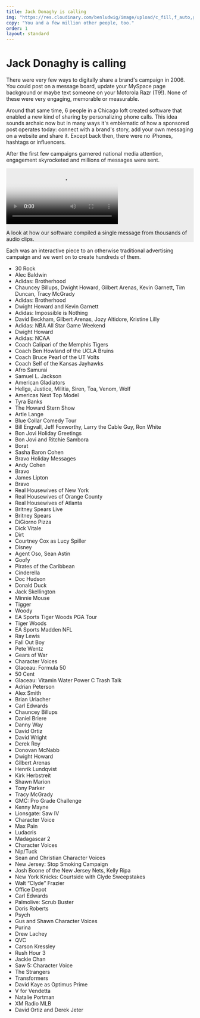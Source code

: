 ```yaml
---
title: Jack Donaghy is calling
img: "https://res.cloudinary.com/benludwig/image/upload/c_fill,f_auto,g_face,h_500,q_auto:best,w_1000/v1573597323/Jack-Donaghy_hg3gcm.jpg"
copy: "You and a few million other people, too."
order: 1
layout: standard
---
```


<div class="page">
  <div class="type-column">
  <h1>Jack Donaghy is calling</h1>
  <p>There were very few ways to digitally share a brand's campaign in 2006. You could post on a message board, update your MySpace page background or maybe text someone on your Motorola Razr (T9!). None of these were very engaging, memorable or measurable.</p>
  <p>Around that same time, 6 people in a Chicago loft created software that enabled a new kind of sharing by personalizing phone calls. This idea sounds archaic now but in many ways it's emblematic of how a sponsored post operates today: connect with a brand's story, add your own messaging on a website and share it. Except back then, there were no iPhones, hashtags or influencers.</p>
  <p>After the first few campaigns garnered national media attention, engagement skyrocketed and millions of messages were sent.</p>
  </div>

  <div class="video-column-1000" style="background-color:#ECECEC;">
    <video controls poster="https://res.cloudinary.com/benludwig/image/upload/f_auto,q_auto:best/v1576776149/jackaudio_frame_j9agtw.png">
      <source src="https://res.cloudinary.com/benludwig/video/upload/vc_auto/v1576786663/jackaudio_medium_render_ayojqg.mp4">
      <source src="https://res.cloudinary.com/benludwig/video/upload/vc_auto/v1576786663/jackaudio_medium_render_ayojqg.webm" type="video/webm">
      Your browser does not support the video tag.
    </video>
    <p class="caption">A look at how our software compiled a single message from thousands of audio clips.</p>
  </div>

  <div class="type-column">
  <p>Each was an interactive piece to an otherwise traditional advertising campaign and we went on to create hundreds of them.</p>

  <ul class="about-unordered-list">

  <li class="about-list">30 Rock</li>
  <li class="about-list-muted">Alec Baldwin</li>

  <li class="about-list">Adidas: Brotherhood</li>
  <li class="about-list-muted">Chauncey Billups, Dwight Howard, Gilbert Arenas, Kevin Garnett, Tim Duncan, Tracy McGrady</li>

  <li class="about-list">Adidas: Brotherhood</li>
  <li class="about-list-muted">Dwight Howard and Kevin Garnett</li>

  <li class="about-list">Adidas: Impossible is Nothing</li>
  <li class="about-list-muted">David Beckham, Gilbert Arenas, Jozy Altidore, Kristine Lilly</li>

  <li class="about-list">Adidas: NBA All Star Game Weekend</li>
  <li class="about-list-muted">Dwight Howard</li>

  <li class="about-list">Adidas: NCAA</li>
  <li class="about-list-muted">Coach Calipari of the Memphis Tigers</li>
  <li class="about-list-muted">Coach Ben Howland of the UCLA Bruins</li>
  <li class="about-list-muted">Coach Bruce Pearl of the UT Volts</li>
  <li class="about-list-muted">Coach Self of the Kansas Jayhawks</li>

  <li class="about-list">Afro Samurai</li>
  <li class="about-list-muted">Samuel L. Jackson</li>

  <li class="about-list">American Gladiators</li>
  <li class="about-list-muted">Hellga, Justice, Militia, Siren, Toa, Venom, Wolf</li>

  <li class="about-list">Americas Next Top Model</li>
  <li class="about-list-muted">Tyra Banks</li>

  <li class="about-list">The Howard Stern Show</li>
  <li class="about-list-muted">Artie Lange</li>

  <li class="about-list">Blue Collar Comedy Tour</li>
  <li class="about-list-muted">Bill Engvall, Jeff Foxworthy, Larry the Cable Guy, Ron White</li>

  <li class="about-list">Bon Jovi Holiday Greetings</li>
  <li class="about-list-muted">Bon Jovi and Ritchie Sambora</li>

  <li class="about-list">Borat</li>
  <li class="about-list-muted">Sasha Baron Cohen</li>

  <li class="about-list">Bravo Holiday Messages</li>
  <li class="about-list-muted">Andy Cohen</li>

  <li class="about-list">Bravo</li>
  <li class="about-list-muted">James Lipton</li>

  <li class="about-list">Bravo</li>
  <li class="about-list-muted">Real Housewives of New York</li>
  <li class="about-list-muted">Real Housewives of Orange County</li>
  <li class="about-list-muted">Real Housewives of Atlanta</li>

  <li class="about-list">Britney Spears Live</li>
  <li class="about-list-muted">Britney Spears</li>

  <li class="about-list">DiGiorno Pizza</li>
  <li class="about-list-muted">Dick Vitale</li>

  <li class="about-list">Dirt</li>
  <li class="about-list-muted">Courtney Cox as Lucy Spiller</li>

  <li class="about-list">Disney</li>
  <li class="about-list-muted">Agent Oso, Sean Astin</li>
  <li class="about-list-muted">Goofy</li>
  <li class="about-list-muted">Pirates of the Caribbean</li>
  <li class="about-list-muted">Cinderella</li>
  <li class="about-list-muted">Doc Hudson</li>
  <li class="about-list-muted">Donald Duck</li>
  <li class="about-list-muted">Jack Skellington</li>
  <li class="about-list-muted">Minnie Mouse</li>
  <li class="about-list-muted">Tigger</li>
  <li class="about-list-muted">Woody</li>

  <li class="about-list">EA Sports Tiger Woods PGA Tour</li>
  <li class="about-list-muted">Tiger Woods</li>

  <li class="about-list">EA Sports Madden NFL</li>
  <li class="about-list-muted">Ray Lewis</li>

  <li class="about-list">Fall Out Boy</li>
  <li class="about-list-muted">Pete Wentz</li>

  <li class="about-list">Gears of War</li>
  <li class="about-list-muted">Character Voices</li>

  <li class="about-list">Glaceau: Formula 50</li>
  <li class="about-list-muted">50 Cent</li>

  <li class="about-list">Glaceau: Vitamin Water Power C Trash Talk</li>
  <li class="about-list-muted">Adrian Peterson</li>
  <li class="about-list-muted">Alex Smith</li>
  <li class="about-list-muted">Brian Urlacher</li>
  <li class="about-list-muted">Carl Edwards</li>
  <li class="about-list-muted">Chauncey Billups</li>
  <li class="about-list-muted">Daniel Briere</li>
  <li class="about-list-muted">Danny Way</li>
  <li class="about-list-muted">David Ortiz</li>
  <li class="about-list-muted">David Wright</li>
  <li class="about-list-muted">Derek Roy</li>
  <li class="about-list-muted">Donovan McNabb</li>
  <li class="about-list-muted">Dwight Howard</li>
  <li class="about-list-muted">Gilbert Arenas</li>
  <li class="about-list-muted">Henrik Lundqvist</li>
  <li class="about-list-muted">Kirk Herbstreit</li>
  <li class="about-list-muted">Shawn Marion</li>
  <li class="about-list-muted">Tony Parker</li>
  <li class="about-list-muted">Tracy McGrady</li>

  <li class="about-list">GMC: Pro Grade Challenge</li>
  <li class="about-list-muted">Kenny Mayne</li>

  <li class="about-list">Lionsgate: Saw IV</li>
  <li class="about-list-muted">Character Voice</li>

  <li class="about-list">Max Pain</li>
  <li class="about-list-muted">Ludacris</li>

  <li class="about-list">Madagascar 2</li>
  <li class="about-list-muted">Character Voices</li>

  <li class="about-list">Nip/Tuck</li>
  <li class="about-list-muted">Sean and Christian Character Voices</li>

  <li class="about-list">New Jersey: Stop Smoking Campaign</li>
  <li class="about-list-muted">Josh Boone of the New Jersey Nets, Kelly Ripa</li>

  <li class="about-list">New York Knicks: Courtside with Clyde Sweepstakes</li>
  <li class="about-list-muted">Walt “Clyde” Frazier</li>

  <li class="about-list">Office Depot</li>
  <li class="about-list-muted">Carl Edwards</li>

  <li class="about-list">Palmolive: Scrub Buster</li>
  <li class="about-list-muted">Doris Roberts</li>

  <li class="about-list">Psych</li>
  <li class="about-list-muted">Gus and Shawn Character Voices</li>

  <li class="about-list">Purina</li>
  <li class="about-list-muted">Drew Lachey</li>

  <li class="about-list">QVC</li>
  <li class="about-list-muted">Carson Kressley</li>

  <li class="about-list">Rush Hour 3</li>
  <li class="about-list-muted">Jackie Chan</li>

  <li class="about-list">Saw 5: Character Voice</li>
  <li class="about-list-muted">The Strangers</li>

  <li class="about-list">Transformers</li>
  <li class="about-list-muted">David Kaye as Optimus Prime</li>

  <li class="about-list">V for Vendetta</li>
  <li class="about-list-muted">Natalie Portman</li>

  <li class="about-list">XM Radio MLB</li>
  <li class="about-list-muted">David Ortiz and Derek Jeter</li>

</ul>





  </div>




</div>
